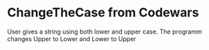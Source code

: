 # ChangeTheCase from Codewars

User gives a string using both lower and upper case.
The programm changes Upper to Lower and Lower to Upper
